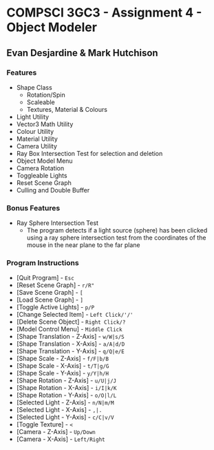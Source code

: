 # COMPSCI 3GC3 - Assignment 4 - Object Modeler

## Evan Desjardine & Mark Hutchison

### Features

- Shape Class
  - Rotation/Spin
  - Scaleable
  - Textures, Material & Colours
- Light Utility
- Vector3 Math Utility
- Colour Utility
- Material Utility
- Camera Utility
- Ray Box Intersection Test for selection and deletion
- Object Model Menu
- Camera Rotation
- Toggleable Lights
- Reset Scene Graph
- Culling and Double Buffer

### Bonus Features

- Ray Sphere Intersection Test
  - The program detects if a light source (sphere) has been clicked using a ray sphere intersection test from the coordinates of the mouse in the near plane to the far plane

### Program Instructions

- [Quit Program] - `Esc`
- [Reset Scene Graph] - `r/R"`
- [Save Scene Graph] - `[`
- [Load Scene Graph] - `]`
- [Toggle Active Lights] - `p/P`
- [Change Selected Item] - `Left Click/'/'`
- [Delete Scene Object] - `Right Click/?`
- [Model Control Menu] - `Middle Click`
- [Shape Translation - Z-Axis] - `w/W|s/S`
- [Shape Translation - X-Axis] - `a/A|d/D`
- [Shape Translation - Y-Axis] - `q/Q|e/E`
- [Shape Scale - Z-Axis] - `f/F|b/B`
- [Shape Scale - X-Axis] - `t/T|g/G`
- [Shape Scale - Y-Axis] - `y/Y|h/H`
- [Shape Rotation - Z-Axis] - `u/U|j/J`
- [Shape Rotation - X-Axis] - `i/I|k/K`
- [Shape Rotation - Y-Axis] - `o/O|l/L`
- [Selected Light - Z-Axis] - `n/N|m/M`
- [Selected Light - X-Axis] - `,|.`
- [Selected Light - Y-Axis] - `c/C|v/V`
- [Toggle Texture] - `<`
- [Camera - Z-Axis] - `Up/Down`
- [Camera - X-Axis] - `Left/Right`
